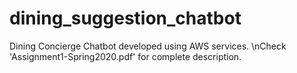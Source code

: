 # dining_suggestion_chatbot
Dining Concierge Chatbot developed using AWS services.
\nCheck 'Assignment1-Spring2020.pdf' for complete description.
